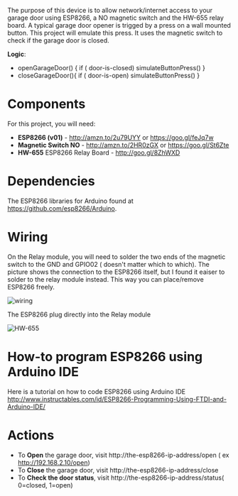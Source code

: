 The purpose of this device is to allow network/internet access to your garage door using ESP8266, a NO magnetic switch and the HW-655 relay board. A typical garage door opener is trigged by a press on a wall mounted button. This project will emulate this press. It uses  the magnetic switch to check if the garage door is closed.

**Logic**:
* openGarageDoor() { if ( door-is-closed) simulateButtonPress() }
* closeGarageDoor(){ if ( door-is-open) simulateButtonPress() }


# Components
For this project, you will need:


* **ESP8266 (v01)**  - http://amzn.to/2u79UYY or https://goo.gl/feJq7w
* **Magnetic Switch NO**  - http://amzn.to/2HR0zGX or https://goo.gl/St6Zte
* **HW-655** ESP8266 Relay Board  - http://goo.gl/8ZhWXD

# Dependencies

The ESP8266 libraries for Arduino found at https://github.com/esp8266/Arduino. 

# Wiring
On the Relay module, you will need to solder the two ends of the magnetic switch to the GND and GPIO02 ( doesn't matter which to which). The picture shows the connection to the ESP8266 itself, but I found it eaiser to solder to the relay module instead. This way you can place/remove  ESP8266 freely.

![wiring](https://github.com/onada/ESP8266-Garage-Door/blob/master/switch-magnetic-door_bb.png?raw=true)

The ESP8266 plug directly into the Relay module

![HW-655](https://github.com/onada/ESP8266-Garage-Door/blob/master/HW-655.jpg)

# How-to program ESP8266 using Arduino IDE

Here is a tutorial on how to code ESP8266 using Arduino IDE http://www.instructables.com/id/ESP8266-Programming-Using-FTDI-and-Arduino-IDE/

# Actions

* To **Open** the garage door, visit http://the-esp8266-ip-address/open ( ex http://192.168.2.10/open) 
* To **Close** the garage door, visit http://the-esp8266-ip-address/close
* To **Check the door status**, visit http://the-esp8266-ip-address/status( 0=closed, 1=open)

